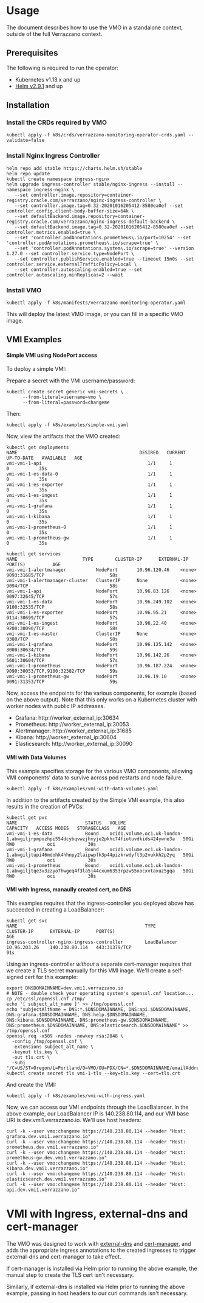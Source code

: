 # Usage

The document describes how to use the VMO in a standalone context, outside of the full Verrazzano context.

## Prerequisites

The following is required to run the operator:

* Kubernetes v1.13.x and up
* [Helm v2.9.1](https://github.com/kubernetes/helm/releases/tag/v2.9.1) and up

## Installation

### Install the CRDs required by VMO

```
kubectl apply -f k8s/crds/verrazzano-monitoring-operator-crds.yaml --validate=false
```

### Install Nginx Ingress Controller

```
helm repo add stable https://charts.helm.sh/stable
helm repo update
kubectl create namespace ingress-nginx
helm upgrade ingress-controller stable/nginx-ingress --install --namespace ingress-nginx \
   --set controller.image.repository=container-registry.oracle.com/verrazzano/nginx-ingress-controller \
   --set controller.image.tag=0.32-20201016205412-8580ea0ef --set controller.config.client-body-buffer-size=64k \
   --set defaultBackend.image.repository=container-registry.oracle.com/verrazzano/nginx-ingress-default-backend \
   --set defaultBackend.image.tag=0.32-20201016205412-8580ea0ef --set controller.metrics.enabled=true \
   --set 'controller.podAnnotations.prometheus\.io/port=10254' --set 'controller.podAnnotations.prometheus\.io/scrape=true' \
   --set 'controller.podAnnotations.system\.io/scrape=true' --version 1.27.0 --set controller.service.type=NodePort \
   --set controller.publishService.enabled=true --timeout 15m0s --set controller.service.externalTrafficPolicy=Local \
   --set controller.autoscaling.enabled=true --set controller.autoscaling.minReplicas=2 --wait
```

### Install VMO

```
kubectl apply -f k8s/manifests/verrazzano-monitoring-operator.yaml
```

This will deploy the latest VMO image, or you can fill in a specific VMO image.

## VMI Examples

#### Simple VMI using NodePort access

To deploy a simple VMI:

Prepare a secret with the VMI username/password:
```
kubectl create secret generic vmi-secrets \
      --from-literal=username=vmo \
      --from-literal=password=changeme
```

Then:
```
kubectl apply -f k8s/examples/simple-vmi.yaml
```

Now, view the artifacts that the VMO created:

```
kubectl get deployments
NAME                                             DESIRED   CURRENT   UP-TO-DATE   AVAILABLE   AGE
vmi-vmi-1-api                                       1/1     1            0           35s
vmi-vmi-1-es-data-0                                 1/1     1            0           35s
vmi-vmi-1-es-exporter                               1/1     1            0           35s
vmi-vmi-1-es-ingest                                 1/1     1            0           35s
vmi-vmi-1-grafana                                   1/1     1            0           35s
vmi-vmi-1-kibana                                    1/1     1            0           35s
vmi-vmi-1-prometheus-0                              1/1     1            0           35s
vmi-vmi-1-prometheus-gw                             1/1     1            0           35s

kubectl get services
NAME                        TYPE        CLUSTER-IP      EXTERNAL-IP   PORT(S)          AGE
vmi-vmi-1-alertmanager           NodePort       10.96.120.46    <none>           9093:31685/TCP                        58s
vmi-vmi-1-alertmanager-cluster   ClusterIP      None            <none>           9094/TCP                              58s
vmi-vmi-1-api                    NodePort       10.96.83.126    <none>           9097:32645/TCP                        57s
vmi-vmi-1-es-data                NodePort       10.96.249.102   <none>           9100:32535/TCP                        58s
vmi-vmi-1-es-exporter            NodePort       10.96.95.21     <none>           9114:30699/TCP                        57s
vmi-vmi-1-es-ingest              NodePort       10.96.22.40     <none>           9200:30090/TCP                        58s
vmi-vmi-1-es-master              ClusterIP      None            <none>           9300/TCP                              58s
vmi-vmi-1-grafana                NodePort       10.96.125.142   <none>           3000:30634/TCP                        59s
vmi-vmi-1-kibana                 NodePort       10.96.142.26    <none>           5601:30604/TCP                        57s
vmi-vmi-1-prometheus             NodePort       10.96.187.224   <none>           9090:30053/TCP,9100:32382/TCP         59s
vmi-vmi-1-prometheus-gw          NodePort       10.96.19.10     <none>           9091:31353/TCP                        59s
```

Now, access the endpoints for the various components, for example (based on the above output).  Note that this only works
on a Kubernetes cluster with worker nodes with public IP addresses.
* Grafana: http://worker_external_ip:30634
* Prometheus: http://worker_external_ip:30053
* Alertmanager: http://worker_external_ip:31685
* Kibana: http://worker_external_ip:30604
* Elasticsearch: http://worker_external_ip:30090

#### VMI with Data Volumes

This example specifies storage for the various VMO components, allowing VMI components' data to
survive across pod restarts and node failure.

```
kubectl apply -f k8s/examples/vmi-with-data-volumes.yaml
```

In addition to the artifacts created by the Simple VMI example, this also results in the creation of PVCs:

```
kubectl get pvc
NAME                         STATUS   VOLUME                                                                                      CAPACITY   ACCESS MODES   STORAGECLASS   AGE
vmi-vmi-1-es-data            Bound    ocid1.volume.oc1.uk-london-1.abwgiljrpmpozhpi554dcybqvwzjhxyje2pkhc74fiotuvdkids424ywne3a   50Gi       RWO            oci            30s
vmi-vmi-1-grafana            Bound    ocid1.volume.oc1.uk-london-1.abwgiljtupi46mdohk4hhnpy2laipwpfk3p44pizkrwdyft3p2vukkh2p2yq   50Gi       RWO            oci            30s
vmi-vmi-1-prometheus         Bound    ocid1.volume.oc1.uk-london-1.abwgiljtqe3v3zzyo7hwgeq4f3la5j44cxum6353rpzw55xocxvtaxuz5gqa   50Gi       RWO            oci            30s
```

#### VMI with Ingress, manaully created cert, no DNS

This examples requires that the ingress-controller you deployed above has succeeded in creating a LoadBalancer:

```
kubectl get svc
NAME                                               TYPE           CLUSTER-IP      EXTERNAL-IP      PORT(S)                               AGE
ingress-controller-nginx-ingress-controller        LoadBalancer   10.96.203.26    140.238.80.114   443:31379/TCP                         91s
```

Using an ingress-controller _without_ a separate cert-manager requires that we create a TLS secret manually for this VMI inage.  We'll 
create a self-signed cert for this example:

```
export DNSDOMAINNAME=dev.vmi1.verrazzano.io
# NOTE - double check your operating system's openssl.cnf location...
cp /etc/ssl/openssl.cnf /tmp/
echo '[ subject_alt_name ]' >> /tmp/openssl.cnf
echo "subjectAltName = DNS:*.$DNSDOMAINNAME, DNS:api.$DNSDOMAINNAME, DNS:grafana.$DNSDOMAINNAME, DNS:help.$DNSDOMAINNAME, DNS:kibana.$DNSDOMAINNAME, DNS:prometheus-gw.$DNSDOMAINNAME, DNS:prometheus.$DNSDOMAINNAME, DNS:elasticsearch.$DNSDOMAINNAME" >> /tmp/openssl.cnf
openssl req -x509 -nodes -newkey rsa:2048 \
  -config /tmp/openssl.cnf \
  -extensions subject_alt_name \
  -keyout tls.key \
  -out tls.crt \
  -subj "/C=US/ST=Oregon/L=Portland/O=VMO/OU=PDX/CN=*.$DNSDOMAINNAME/emailAddress=postmaster@$DNSDOMAINNAME"
kubectl create secret tls vmi-1-tls --key=tls.key --cert=tls.crt
```

And create the VMI:
```
kubectl apply -f k8s/examples/vmi-with-ingress.yaml
```

Now, we can access our VMI endpoints through the LoadBalancer.  In the above example, our LoadBalancer IP is 140.238.80.114, and our VMI 
base URI is dev.vmi1.verrazzano.io.  We'll use host headers:

```
curl -k --user vmo:changeme https://140.238.80.114 --header "Host: grafana.dev.vmi1.verrazzano.io"
curl -k --user vmo:changeme https://140.238.80.114 --header "Host: prometheus.dev.vmi1.verrazzano.io"
curl -k --user vmo:changeme https://140.238.80.114 --header "Host: prometheus-gw.dev.vmi1.verrazzano.io"
curl -k --user vmo:changeme https://140.238.80.114 --header "Host: kibana.dev.vmi1.verrazzano.io"
curl -k --user vmo:changeme https://140.238.80.114 --header "Host: elasticsearch.dev.vmi1.verrazzano.io"
curl -k --user vmo:changeme https://140.238.80.114 --header "Host: api.dev.vmi1.verrazzano.io"
```

# VMI with Ingress, external-dns and cert-manager

The VMO was designed to work with [external-dns](https://github.com/helm/charts/tree/master/stable/external-dns) and 
[cert-manager](https://github.com/jetstack/cert-manager), and adds the appropriate ingress annotations to 
the created ingresses to trigger external-dns and cert-manager to take effect.

If cert-manager is installed via Helm prior to running the above example, the manual step to create the TLS cert isn't necessary.

Similarly, if external-dns is installed via Helm prior to running the above example, passing in host headers to our curl 
commands isn't necessary.
